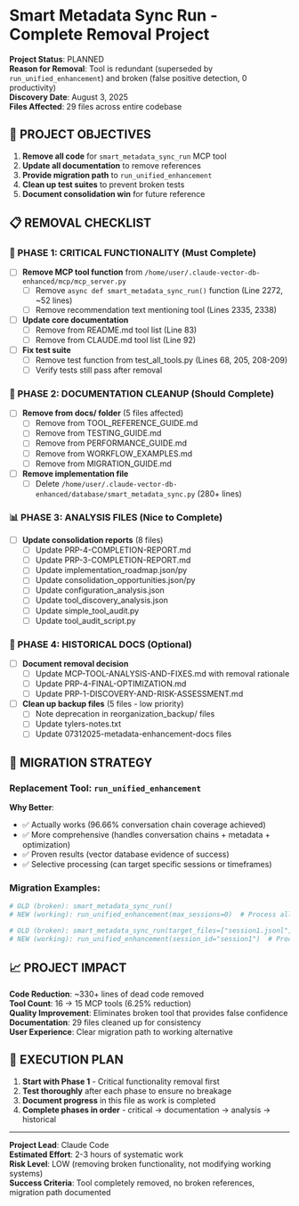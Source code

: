 # Smart Metadata Sync Run - Complete Removal Project

**Project Status**: PLANNED  
**Reason for Removal**: Tool is redundant (superseded by `run_unified_enhancement`) and broken (false positive detection, 0 productivity)  
**Discovery Date**: August 3, 2025  
**Files Affected**: 29 files across entire codebase

## 🎯 **PROJECT OBJECTIVES**

1. **Remove all code** for `smart_metadata_sync_run` MCP tool
2. **Update all documentation** to remove references 
3. **Provide migration path** to `run_unified_enhancement`
4. **Clean up test suites** to prevent broken tests
5. **Document consolidation win** for future reference

## 📋 **REMOVAL CHECKLIST**

### **🚨 PHASE 1: CRITICAL FUNCTIONALITY (Must Complete)**
- [ ] **Remove MCP tool function** from `/home/user/.claude-vector-db-enhanced/mcp/mcp_server.py`
  - [ ] Remove `async def smart_metadata_sync_run()` function (Line 2272, ~52 lines)
  - [ ] Remove recommendation text mentioning tool (Lines 2335, 2338)
- [ ] **Update core documentation**
  - [ ] Remove from README.md tool list (Line 83)
  - [ ] Remove from CLAUDE.md tool list (Line 92)
- [ ] **Fix test suite**
  - [ ] Remove test function from test_all_tools.py (Lines 68, 205, 208-209)
  - [ ] Verify tests still pass after removal

### **🔧 PHASE 2: DOCUMENTATION CLEANUP (Should Complete)**
- [ ] **Remove from docs/ folder** (5 files affected)
  - [ ] Remove from TOOL_REFERENCE_GUIDE.md
  - [ ] Remove from TESTING_GUIDE.md
  - [ ] Remove from PERFORMANCE_GUIDE.md
  - [ ] Remove from WORKFLOW_EXAMPLES.md 
  - [ ] Remove from MIGRATION_GUIDE.md
- [ ] **Remove implementation file**
  - [ ] Delete `/home/user/.claude-vector-db-enhanced/database/smart_metadata_sync.py` (280+ lines)

### **📊 PHASE 3: ANALYSIS FILES (Nice to Complete)**
- [ ] **Update consolidation reports** (8 files)
  - [ ] Update PRP-4-COMPLETION-REPORT.md
  - [ ] Update PRP-3-COMPLETION-REPORT.md
  - [ ] Update implementation_roadmap.json/py
  - [ ] Update consolidation_opportunities.json/py
  - [ ] Update configuration_analysis.json
  - [ ] Update tool_discovery_analysis.json
  - [ ] Update simple_tool_audit.py
  - [ ] Update tool_audit_script.py

### **📝 PHASE 4: HISTORICAL DOCS (Optional)**
- [ ] **Document removal decision**
  - [ ] Update MCP-TOOL-ANALYSIS-AND-FIXES.md with removal rationale
  - [ ] Update PRP-4-FINAL-OPTIMIZATION.md 
  - [ ] Update PRP-1-DISCOVERY-AND-RISK-ASSESSMENT.md
- [ ] **Clean up backup files** (5 files - low priority)
  - [ ] Note deprecation in reorganization_backup/ files
  - [ ] Update tylers-notes.txt
  - [ ] Update 07312025-metadata-enhancement-docs files

## 🔄 **MIGRATION STRATEGY**

### **Replacement Tool**: `run_unified_enhancement`
**Why Better**: 
- ✅ Actually works (96.66% conversation chain coverage achieved)
- ✅ More comprehensive (handles conversation chains + metadata + optimization)
- ✅ Proven results (vector database evidence of success)
- ✅ Selective processing (can target specific sessions or timeframes)

### **Migration Examples**:
```bash
# OLD (broken): smart_metadata_sync_run()
# NEW (working): run_unified_enhancement(max_sessions=0)  # Process all remaining

# OLD (broken): smart_metadata_sync_run(target_files=["session1.jsonl"])  
# NEW (working): run_unified_enhancement(session_id="session1")  # Process specific session
```

## 📈 **PROJECT IMPACT**

**Code Reduction**: ~330+ lines of dead code removed  
**Tool Count**: 16 → 15 MCP tools (6.25% reduction)  
**Quality Improvement**: Eliminates broken tool that provides false confidence  
**Documentation**: 29 files cleaned up for consistency  
**User Experience**: Clear migration path to working alternative

## 🚀 **EXECUTION PLAN**

1. **Start with Phase 1** - Critical functionality removal first
2. **Test thoroughly** after each phase to ensure no breakage
3. **Document progress** in this file as work is completed
4. **Complete phases in order** - critical → documentation → analysis → historical

---

**Project Lead**: Claude Code  
**Estimated Effort**: 2-3 hours of systematic work  
**Risk Level**: LOW (removing broken functionality, not modifying working systems)  
**Success Criteria**: Tool completely removed, no broken references, migration path documented